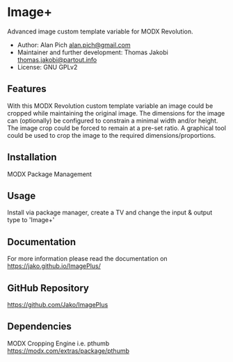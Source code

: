 # Image+

Advanced image custom template variable for MODX Revolution.

- Author: Alan Pich <alan.pich@gmail.com>
- Maintainer and further development: Thomas Jakobi <thomas.jakobi@partout.info>
- License: GNU GPLv2

## Features

With this MODX Revolution custom template variable an image could be cropped while maintaining the original image. The dimensions for the image can
(optionally) be configured to constrain a minimal width and/or height. The image crop could be forced to remain at a pre-set ratio. A graphical tool could be used to crop the image to the required dimensions/proportions.

## Installation

MODX Package Management

## Usage

Install via package manager, create a TV and change the input & output type to 'Image+'

## Documentation

For more information please read the documentation on <https://jako.github.io/ImagePlus/>

## GitHub Repository

<https://github.com/Jako/ImagePlus>

## Dependencies

MODX Cropping Engine i.e. pthumb <https://modx.com/extras/package/pthumb>
